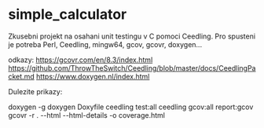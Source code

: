 # simple_calculator

Zkusebni projekt na osahani unit testingu v C pomoci Ceedling. Pro spusteni je potreba Perl, Ceedling, mingw64, gcov, gcovr, doxygen...

odkazy:
https://gcovr.com/en/8.3/index.html
https://github.com/ThrowTheSwitch/Ceedling/blob/master/docs/CeedlingPacket.md
https://www.doxygen.nl/index.html

Dulezite prikazy:

doxygen -g
doxygen Doxyfile
ceedling test:all
ceedling gcov:all report:gcov
gcovr -r . --html --html-details -o coverage.html



